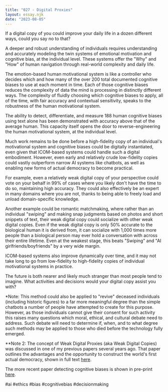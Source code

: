 ```yaml
---
title: "027 - Digital Proxies"
layout: essay.njk
date: "2023-08-05"
---
```


If a digital copy of you could improve your daily life in a dozen different ways, could you say no to that?

A deeper and robust understanding of individuals requires understanding and accurately modeling the twin systems of emotional motivation and cognitive bias, at the individual level. These systems offer the "Why" and "How" of human navigation through real-world complexity and daily life.

The emotion-based human motivational system is like a controller who decides which and how many of the over 200 total documented cognitive biases to use at each moment in time. Each of those cognitive biases reduces the complexity of data the mind is processing in distinctly different ways. The complexity of fluidly choosing which cognitive biases to apply, all of the time, with fair accuracy and contextual sensitivity, speaks to the robustness of the human motivational system.

The ability to detect, differentiate, and measure 188 human cognitive biases using text alone has been demonstrated with accuracy above that of the average human. This capacity itself opens the door to reverse-engineering the human motivational system, at the individual level.

Much work remains to be done before a high-fidelity copy of an individual's motivational system and cognitive biases could be digitally instantiated, even given that ICOM-based systems could handle such a digital embodiment. However, even early and relatively crude low-fidelity copies could vastly outperform narrow AI systems like chatbots, as well as enabling new forms of actual democracy to become practical.

For example, even a relatively weak digital copy of your perspective could vote on your behalf in 99% of cases where you likely don't have the time to do so, maintaining high accuracy. They could also effectively be an expert in many domains where you are not, thanks to being able to freely load and unload domain-specific knowledge.

Another example could be romantic matchmaking, where rather than an individual "swiping" and making snap judgments based on photos and short snippets of text, their weak digital copy could socialize with other weak digital copies. Even if the weak digital copy is only 50% accurate to the biological human it is derived from, it can socialize with 1,000 times more people than a biological person may ever hold a conversation with across their entire lifetime. Even at the weakest stage, this beats "Swiping" and "AI girlfriends/boyfriends" by a very wide margin.

ICOM-based systems also improve dynamically over time, and it may not take long to go from low-fidelity to high-fidelity copies of individual motivational systems in practice.

The future is both nearer and likely much stranger than most people tend to imagine. What activities and decisions would your digital copy assist you with?

\*Note: This method could also be applied to "revive" deceased individuals (including historic figures) to a far more meaningful degree than the simple chatbots a number of people have attempted to create for this purpose. However, as those individuals cannot give their consent for such activity this raises many questions which moral, ethical, and cultural debate need to address. Such debate will need to determine if, when, and to what degree such methods may be applied to those who died before the technology fully emerged.

\*\*Note 2: The concept of Weak Digital Proxies (aka Weak Digital Copies) was discussed in one of my previous papers several years ago. That paper outlines the advantages and the opportunity to construct the world's first actual democracy, shown in full text [here](https://www.researchgate.net/publication/353396376_E-governance_with_ethical_living_democracy).

The more recent paper detecting cognitive biases is shown in pre-print [here](https://www.researchgate.net/publication/372078491_Cognitive_Biases_in_Natural_Language_Automatically_Detecting_Differentiating_and_Measuring_Bias_in_Text).

#ai #ethics #bias #cognitivebias #decisionmaking